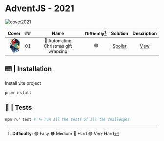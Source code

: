 # AdventJS - 2021

![cover2021](/public/2022/cover2022.gif)

| Cover | ##    | Name | Difficulty[^1] |  Solution  | Description |
| ----- | :---: |:----:|:------------:  | :--------: | :---------: |
| <img src="https://github.com/AlecANL/adventjs/blob/main/public/2022/1.svg?raw=true" width="50" height="50" />  |  01   | 🎁 Automating Christmas gift wrapping | 🟢  | [Spoiler](https://github.com/AlecANL/adventjs/blob/main/src/2022/challenges/01/app.ts)         | [View](https://github.com/AlecANL/adventjs/tree/main/src/2022/challenges/01) | 280 |

[^1]: **Difficulty**: 🟢 Easy 🟠 Medium 🔴 Hard 🟣 Very Hard

## ⌨️ | Installation

Install vite project

`pnpm install`

## 🧪 | Tests

```bash
npm run test # To run all the tests of all the challenges
```
